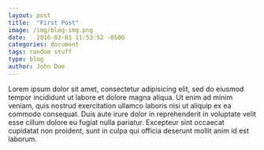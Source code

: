 ```yaml
---
layout: post
title:  "First Post"
image: /img/blog-img.png
date:   2016-02-01 11:53:52 -0500
categories: document
tags: random stuff
type: blog
author: John Doe
---
```

Lorem ipsum dolor sit amet, consectetur adipisicing elit, sed do eiusmod
tempor incididunt ut labore et dolore magna aliqua. Ut enim ad minim veniam,
quis nostrud exercitation ullamco laboris nisi ut aliquip ex ea commodo
consequat. Duis aute irure dolor in reprehenderit in voluptate velit esse
cillum dolore eu fugiat nulla pariatur. Excepteur sint occaecat cupidatat non
proident, sunt in culpa qui officia deserunt mollit anim id est laborum.
